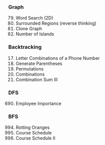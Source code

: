 ### Graph
79. Word Search (2D)
130. Surrounded Regions  (reverse thinking)
133. Clone Graph
200. Number of Islands


### Backtracking
17. Letter Combinations of a Phone Number
22. Generate Parentheses
46. Permutations
77. Combinations
216. Combination Sum III


### DFS
690. Employee Importance


### BFS
994. Rotting Oranges
207. Course Schedule
210. Course Schedule II
